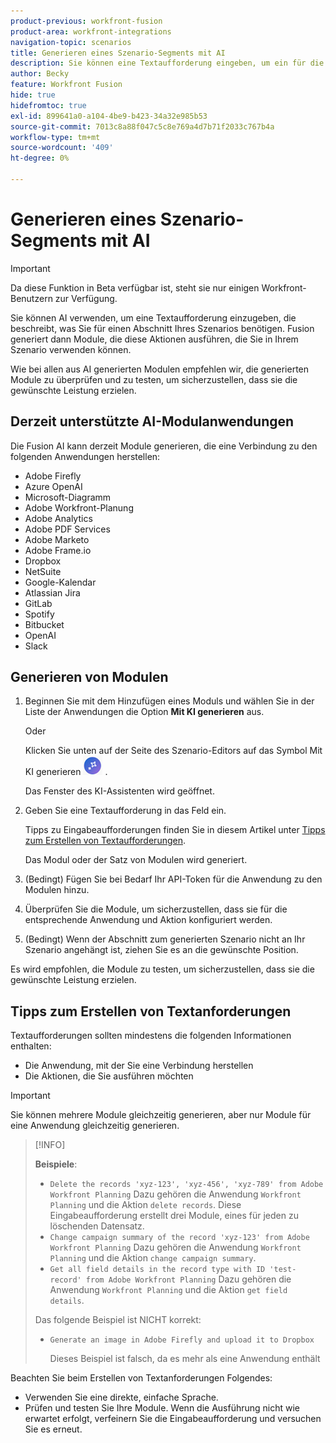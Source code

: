 ```yaml
---
product-previous: workfront-fusion
product-area: workfront-integrations
navigation-topic: scenarios
title: Generieren eines Szenario-Segments mit AI
description: Sie können eine Textaufforderung eingeben, um ein für die Eingabeaufforderung konfiguriertes HTTP-Modul zu erstellen.
author: Becky
feature: Workfront Fusion
hide: true
hidefromtoc: true
exl-id: 899641a0-a104-4be9-b423-34a32e985b53
source-git-commit: 7013c8a88f047c5c8e769a4d7b71f2033c767b4a
workflow-type: tm+mt
source-wordcount: '409'
ht-degree: 0%

---
```


# Generieren eines Szenario-Segments mit AI

<!--DO NOT DELETE - linked through CSH-->

>[!IMPORTANT]
>
>Da diese Funktion in Beta verfügbar ist, steht sie nur einigen Workfront-Benutzern zur Verfügung.

Sie können AI verwenden, um eine Textaufforderung einzugeben, die beschreibt, was Sie für einen Abschnitt Ihres Szenarios benötigen. Fusion generiert dann Module, die diese Aktionen ausführen, die Sie in Ihrem Szenario verwenden können.

Wie bei allen aus AI generierten Modulen empfehlen wir, die generierten Module zu überprüfen und zu testen, um sicherzustellen, dass sie die gewünschte Leistung erzielen.

## Derzeit unterstützte AI-Modulanwendungen

Die Fusion AI kann derzeit Module generieren, die eine Verbindung zu den folgenden Anwendungen herstellen:

* Adobe Firefly
* Azure OpenAI
* Microsoft-Diagramm
* Adobe Workfront-Planung
* Adobe Analytics
* Adobe PDF Services
* Adobe Marketo
* Adobe Frame.io
* Dropbox
* NetSuite
* Google-Kalendar
* Atlassian Jira
* GitLab
* Spotify
* Bitbucket
* OpenAI
* Slack

## Generieren von Modulen

1. Beginnen Sie mit dem Hinzufügen eines Moduls und wählen Sie in der Liste der Anwendungen die Option **Mit KI generieren** aus.

   Oder

   Klicken Sie unten auf der Seite des Szenario-Editors auf das Symbol Mit KI generieren ![Mit KI generieren](assets/generate-with-ai-icon-beta.png) .

   Das Fenster des KI-Assistenten wird geöffnet.
1. Geben Sie eine Textaufforderung in das Feld ein.

   Tipps zu Eingabeaufforderungen finden Sie in diesem Artikel unter [Tipps zum Erstellen von Textaufforderungen](#tips-for-creating-text-prompts).

   Das Modul oder der Satz von Modulen wird generiert.
1. (Bedingt) Fügen Sie bei Bedarf Ihr API-Token für die Anwendung zu den Modulen hinzu.
1. Überprüfen Sie die Module, um sicherzustellen, dass sie für die entsprechende Anwendung und Aktion konfiguriert werden.
1. (Bedingt) Wenn der Abschnitt zum generierten Szenario nicht an Ihr Szenario angehängt ist, ziehen Sie es an die gewünschte Position.

Es wird empfohlen, die Module zu testen, um sicherzustellen, dass sie die gewünschte Leistung erzielen.

## Tipps zum Erstellen von Textanforderungen

Textaufforderungen sollten mindestens die folgenden Informationen enthalten:

* Die Anwendung, mit der Sie eine Verbindung herstellen
* Die Aktionen, die Sie ausführen möchten

>[!IMPORTANT]
>
>Sie können mehrere Module gleichzeitig generieren, aber nur Module für eine Anwendung gleichzeitig generieren.

>[!INFO]
>
>**Beispiele**:
>
>* `Delete the records 'xyz-123', 'xyz-456', 'xyz-789' from Adobe Workfront Planning`
>Dazu gehören die Anwendung `Workfront Planning` und die Aktion `delete records`. Diese Eingabeaufforderung erstellt drei Module, eines für jeden zu löschenden Datensatz.
>* `Change campaign summary of the record 'xyz-123' from Adobe Workfront Planning`
>Dazu gehören die Anwendung `Workfront Planning` und die Aktion `change campaign summary`.
>* `Get all field details in the record type with ID 'test-record' from Adobe Workfront Planning`
>Dazu gehören die Anwendung `Workfront Planning` und die Aktion `get field details`.
>
>Das folgende Beispiel ist NICHT korrekt:
>
>* `Generate an image in Adobe Firefly and upload it to Dropbox`
>
>    Dieses Beispiel ist falsch, da es mehr als eine Anwendung enthält

Beachten Sie beim Erstellen von Textanforderungen Folgendes:

* Verwenden Sie eine direkte, einfache Sprache.
* Prüfen und testen Sie Ihre Module. Wenn die Ausführung nicht wie erwartet erfolgt, verfeinern Sie die Eingabeaufforderung und versuchen Sie es erneut.
